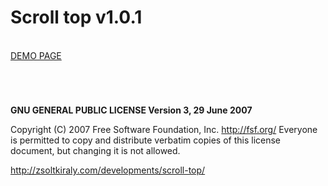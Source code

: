# Scroll top v1.0.1

<br />
<a href="http://zsoltkiraly.com/developments/scroll-top/" target="_blank">DEMO PAGE</a>

#
<br />

<b>GNU GENERAL PUBLIC LICENSE Version 3, 29 June 2007</b>

Copyright (C) 2007 Free Software Foundation, Inc. <http://fsf.org/>
Everyone is permitted to copy and distribute verbatim copies of this license document, but changing it is not allowed.


http://zsoltkiraly.com/developments/scroll-top/